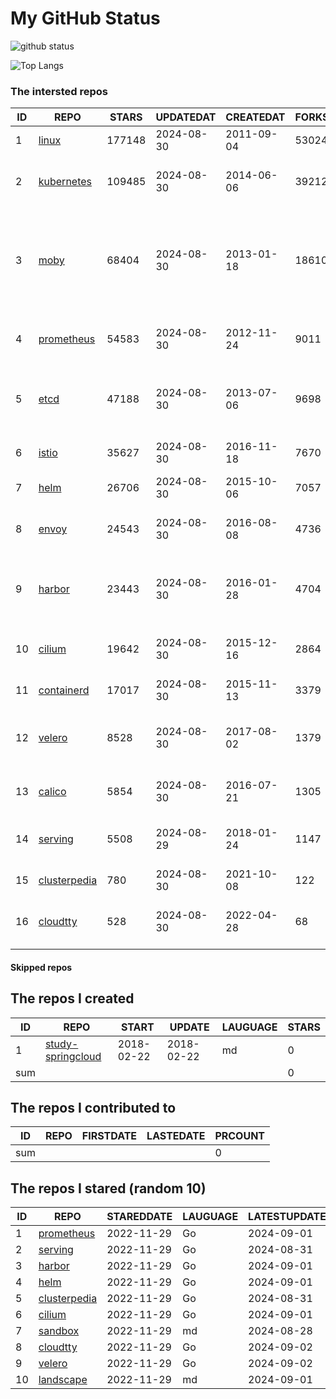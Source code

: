 # My GitHub Status

<img src="https://github-readme-stats-1.yihong0618.vercel.app/api?username=daoqingniu&show_icons=true&&&hide_title=true&count_private=true" alt="github status" />

![Top Langs](https://github-readme-stats-1.yihong0618.vercel.app/api/top-langs/?username=daoqingniu&layout=compact)

<!--START_SECTION:github_repos-->
### The intersted repos
| ID |                              REPO                               | STARS  | UPDATEDAT  | CREATEDAT  | FORKSCOUNT |                                                DESCRIPTIONS                                                |
|----|-----------------------------------------------------------------|--------|------------|------------|------------|------------------------------------------------------------------------------------------------------------|
|  1 | [linux](https://github.com/torvalds/linux)                      | 177148 | 2024-08-30 | 2011-09-04 |      53024 | Linux kernel source tree                                                                                   |
|  2 | [kubernetes](https://github.com/kubernetes/kubernetes)          | 109485 | 2024-08-30 | 2014-06-06 |      39212 | Production-Grade Container Scheduling and Management                                                       |
|  3 | [moby](https://github.com/moby/moby)                            |  68404 | 2024-08-30 | 2013-01-18 |      18610 | The Moby Project - a collaborative project for the container ecosystem to assemble container-based systems |
|  4 | [prometheus](https://github.com/prometheus/prometheus)          |  54583 | 2024-08-30 | 2012-11-24 |       9011 | The Prometheus monitoring system and time series database.                                                 |
|  5 | [etcd](https://github.com/etcd-io/etcd)                         |  47188 | 2024-08-30 | 2013-07-06 |       9698 | Distributed reliable key-value store for the most critical data of a distributed system                    |
|  6 | [istio](https://github.com/istio/istio)                         |  35627 | 2024-08-30 | 2016-11-18 |       7670 | Connect, secure, control, and observe services.                                                            |
|  7 | [helm](https://github.com/helm/helm)                            |  26706 | 2024-08-30 | 2015-10-06 |       7057 | The Kubernetes Package Manager                                                                             |
|  8 | [envoy](https://github.com/envoyproxy/envoy)                    |  24543 | 2024-08-30 | 2016-08-08 |       4736 | Cloud-native high-performance edge/middle/service proxy                                                    |
|  9 | [harbor](https://github.com/goharbor/harbor)                    |  23443 | 2024-08-30 | 2016-01-28 |       4704 | An open source trusted cloud native registry project that stores, signs, and scans content.                |
| 10 | [cilium](https://github.com/cilium/cilium)                      |  19642 | 2024-08-30 | 2015-12-16 |       2864 | eBPF-based Networking, Security, and Observability                                                         |
| 11 | [containerd](https://github.com/containerd/containerd)          |  17017 | 2024-08-30 | 2015-11-13 |       3379 | An open and reliable container runtime                                                                     |
| 12 | [velero](https://github.com/vmware-tanzu/velero)                |   8528 | 2024-08-30 | 2017-08-02 |       1379 | Backup and migrate Kubernetes applications and their persistent volumes                                    |
| 13 | [calico](https://github.com/projectcalico/calico)               |   5854 | 2024-08-30 | 2016-07-21 |       1305 | Cloud native networking and network security                                                               |
| 14 | [serving](https://github.com/knative/serving)                   |   5508 | 2024-08-29 | 2018-01-24 |       1147 | Kubernetes-based, scale-to-zero, request-driven compute                                                    |
| 15 | [clusterpedia](https://github.com/clusterpedia-io/clusterpedia) |    780 | 2024-08-30 | 2021-10-08 |        122 | The Encyclopedia of Kubernetes clusters                                                                    |
| 16 | [cloudtty](https://github.com/cloudtty/cloudtty)                |    528 | 2024-08-30 | 2022-04-28 |         68 | A Friendly Kubernetes CloudShell (Web Terminal) !                                                          |



#### Skipped repos
<!--END_SECTION:github_repos-->

<!--START_SECTION:my_github-->
## The repos I created
| ID  |                                 REPO                                 |   START    |   UPDATE   | LAUGUAGE | STARS |
|-----|----------------------------------------------------------------------|------------|------------|----------|-------|
|   1 | [study-springcloud](https://github.com/daoqingniu/study-springcloud) | 2018-02-22 | 2018-02-22 | md       |     0 |
| sum |                                                                      |            |            |          |     0 |

## The repos I contributed to
| ID  | REPO | FIRSTDATE | LASTEDATE | PRCOUNT |
|-----|------|-----------|-----------|---------|
| sum |      |           |           |       0 |

## The repos I stared (random 10)
| ID |                              REPO                               | STAREDDATE | LAUGUAGE | LATESTUPDATE |
|----|-----------------------------------------------------------------|------------|----------|--------------|
|  1 | [prometheus](https://github.com/prometheus/prometheus)          | 2022-11-29 | Go       | 2024-09-01   |
|  2 | [serving](https://github.com/knative/serving)                   | 2022-11-29 | Go       | 2024-08-31   |
|  3 | [harbor](https://github.com/goharbor/harbor)                    | 2022-11-29 | Go       | 2024-09-01   |
|  4 | [helm](https://github.com/helm/helm)                            | 2022-11-29 | Go       | 2024-09-01   |
|  5 | [clusterpedia](https://github.com/clusterpedia-io/clusterpedia) | 2022-11-29 | Go       | 2024-08-31   |
|  6 | [cilium](https://github.com/cilium/cilium)                      | 2022-11-29 | Go       | 2024-09-01   |
|  7 | [sandbox](https://github.com/cncf/sandbox)                      | 2022-11-29 | md       | 2024-08-28   |
|  8 | [cloudtty](https://github.com/cloudtty/cloudtty)                | 2022-11-29 | Go       | 2024-09-02   |
|  9 | [velero](https://github.com/vmware-tanzu/velero)                | 2022-11-29 | Go       | 2024-09-02   |
| 10 | [landscape](https://github.com/cncf/landscape)                  | 2022-11-29 | md       | 2024-09-01   |

<!--END_SECTION:my_github-->
